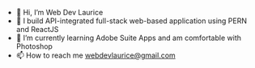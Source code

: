 - 👋 Hi, I’m Web Dev Laurice
- 👀 I build API-integrated full-stack web-based application using PERN and ReactJS  
- 🌱 I’m currently learning Adobe Suite Apps and am comfortable with Photoshop
- 📫 How to reach me webdevlaurice@gmail.com

<!---
lhoward42/lhoward42 is a ✨ special ✨ repository because its `README.md` (this file) appears on your GitHub profile.
You can click the Preview link to take a look at your changes.
--->
